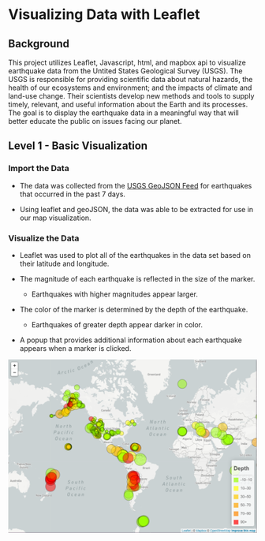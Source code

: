 # Visualizing Data with Leaflet

## Background

This project utilizes Leaflet, Javascript, html, and mapbox api to visualize earthquake data from the Untited States Geological Survey (USGS).  The USGS is responsible for providing scientific data about natural hazards, the health of our ecosystems and environment; and the impacts of climate and land-use change. Their scientists develop new methods and tools to supply timely, relevant, and useful information about the Earth and its processes.  The goal is to display the earthquake data in a meaningful way that will better educate the public on issues facing our planet.

## Level 1 - Basic Visualization

### Import the Data

* The data was collected from the [USGS GeoJSON Feed](https://earthquake.usgs.gov/earthquakes/feed/v1.0/summary/all_week.geojson) for earthquakes that occurred in the past 7 days.

* Using leaflet and geoJSON, the data was able to be extracted for use in our map visualization.

### Visualize the Data

* Leaflet was used to plot all of the earthquakes in the data set based on their latitude and longitude.

* The magnitude of each earthquake is reflected in the size of the marker. 
  - Earthquakes with higher magnitudes appear larger.

* The color of the marker is determined by the depth of the earthquake.
  - Earthquakes of greater depth appear darker in color.

* A popup that provides additional information about each earthquake appears when a marker is clicked.

![Basic_Map](Level_1_Map.PNG)
